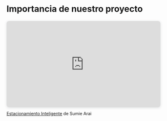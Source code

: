 # Importancia de nuestro proyecto


<div style="position: relative; width: 100%; height: 0; padding-top: 56.2500%;
 padding-bottom: 0; box-shadow: 0 2px 8px 0 rgba(63,69,81,0.16); margin-top: 1.6em; margin-bottom: 0.9em; overflow: hidden;
 border-radius: 8px; will-change: transform;">
  <iframe loading="lazy" style="position: absolute; width: 100%; height: 100%; top: 0; left: 0; border: none; padding: 0;margin: 0;"
    src="https://www.canva.com/design/DAGz8D9DyIs/GpQ3oXZuFMjIZf6-2DFEzw/view?embed" allowfullscreen="allowfullscreen" allow="fullscreen">
  </iframe>
</div>
<a href="https:&#x2F;&#x2F;www.canva.com&#x2F;design&#x2F;DAGz8D9DyIs&#x2F;GpQ3oXZuFMjIZf6-2DFEzw&#x2F;view?utm_content=DAGz8D9DyIs&amp;utm_campaign=designshare&amp;utm_medium=embeds&amp;utm_source=link" target="_blank" rel="noopener">Estacionamiento Inteligente</a> de Sumie Arai